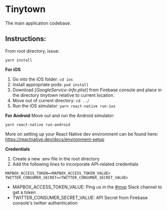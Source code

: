 # Tinytown
The main application codebase.

## Instructions:
From root directory, issue:
```
yarn install
```

**For iOS**
1. Go into the iOS folder: `cd ios`
2. Install appropriate pods: `pod install`
3. Download [_GoogleService-Info.plist_] from Firebase console and place in the directory _tinytown_ relative to current location.
3. Move out of current directory: `cd ../`
4. Run the iOS simulator: `yarn react-native run-ios`

**For Android** Move out and run the Android simulator:
```
yarn react-native run-android
```

More on setting up your React Native dev environment can be found here: https://reactnative.dev/docs/environment-setup

**Credentials**
1. Create a new .env file in the root directory
2. Add the following lines to incorporate API-related credentials
```
MAPBOX_ACCESS_TOKEN=<MAPBOX_ACCESS_TOKEN_VALUE>
TWITTER_CONSUMER_SECRET=<TWITTER_CONSUMER_SECRET_VALUE>
```

- MAPBOX_ACCESS_TOKEN_VALUE: Ping us in the [#mvp](https://tinytownhq.slack.com/archives/C014PUN9F71) Slack channel to get a token
- TWITTER_CONSUMER_SECRET_VALUE: API Secret from Firebase console's twitter authentication
